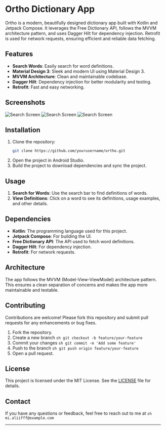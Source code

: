 # Ortho Dictionary App

Ortho is a modern, beautifully designed dictionary app built with Kotlin and Jetpack Compose. It leverages the Free Dictionary API, follows the MVVM architecture pattern, and uses Dagger Hilt for dependency injection. Retrofit is used for network requests, ensuring efficient and reliable data fetching.

## Features

- **Search Words**: Easily search for word definitions.
- **Material Design 3**: Sleek and modern UI using Material Design 3.
- **MVVM Architecture**: Clean and maintainable codebase.
- **Dagger Hilt**: Dependency injection for better modularity and testing.
- **Retrofit**: Fast and easy networking.

## Screenshots

![Search Screen](app/src/main/assets/screenshots/Screenshot_20240801_014146_ortho.jpg)
![Search Screen](app/src/main/assets/screenshots/Screenshot_20240801_014730_ortho.jpg)
![Search Screen](app/src/main/assets/screenshots/Screenshot_20240801_014829_ortho.jpg)

## Installation

1. Clone the repository:
    ```sh
    git clone https://github.com/yourusername/ortho.git
    ```
2. Open the project in Android Studio.
3. Build the project to download dependencies and sync the project.

## Usage

1. **Search for Words**: Use the search bar to find definitions of words.
2. **View Definitions**: Click on a word to see its definitions, usage examples, and other details.

## Dependencies

- **Kotlin**: The programming language used for this project.
- **Jetpack Compose**: For building the UI.
- **Free Dictionary API**: The API used to fetch word definitions.
- **Dagger Hilt**: For dependency injection.
- **Retrofit**: For network requests.

## Architecture

The app follows the MVVM (Model-View-ViewModel) architecture pattern. This ensures a clean separation of concerns and makes the app more maintainable and testable.

## Contributing

Contributions are welcome! Please fork this repository and submit pull requests for any enhancements or bug fixes.

1. Fork the repository.
2. Create a new branch  ```sh git checkout -b feature/your-feature```
3. Commit your changes  ```sh git commit -m 'Add some feature'```
4. Push to the branch  ```sh git push origin feature/your-feature```
5. Open a pull request.

## License

This project is licensed under the MIT License. See the [LICENSE](LICENSE) file for details.

## Contact

If you have any questions or feedback, feel free to reach out to me at  ```sh mi.aliifff@example.com```

---

